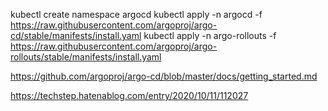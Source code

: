 kubectl create namespace argocd
kubectl apply -n argocd -f https://raw.githubusercontent.com/argoproj/argo-cd/stable/manifests/install.yaml
kubectl apply -n argo-rollouts -f https://raw.githubusercontent.com/argoproj/argo-rollouts/stable/manifests/install.yaml



https://github.com/argoproj/argo-cd/blob/master/docs/getting_started.md

https://techstep.hatenablog.com/entry/2020/10/11/112027